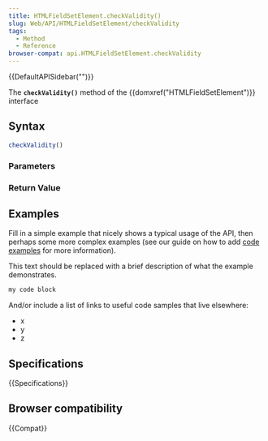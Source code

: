 ```yaml
---
title: HTMLFieldSetElement.checkValidity()
slug: Web/API/HTMLFieldSetElement/checkValidity
tags:
  - Method
  - Reference
browser-compat: api.HTMLFieldSetElement.checkValidity
---
```

{{DefaultAPISidebar("")}}

The **`checkValidity()`** method of the {{domxref("HTMLFieldSetElement")}} interface 

## Syntax

```js
checkValidity()
```

### Parameters



### Return Value



## Examples

Fill in a simple example that nicely shows a typical usage of the API, then perhaps some more complex examples (see our guide on how to add [code examples](/en-US/docs/MDN/Contribute/Structures/Code_examples) for more information).

This text should be replaced with a brief description of what the example demonstrates.

```js
my code block
```

And/or include a list of links to useful code samples that live elsewhere:

*   x
*   y
*   z

## Specifications

{{Specifications}}

## Browser compatibility

{{Compat}}

